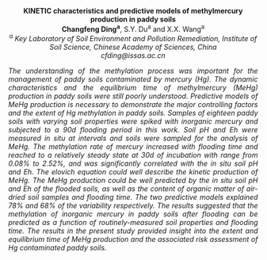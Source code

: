 <center><strong>KINETIC characteristics and predictive models of methylmercury
production in paddy soils</strong>

<center><strong>Changfeng Ding<sup>a</sup></strong>, S.Y. Du<sup>a</sup> and X.X. Wang<sup>a</sup>

<center><i><sup>a</sup> Key Laboratory of Soil Environment and Pollution Remediation,
Institute of Soil Science, Chinese Academy of Sciences, China<i>

<center><i>cfding@issas.ac.cn<i>

<p style="text-align:justify">The understanding of the methylation process was important for the
management of paddy soils contaminated by mercury (Hg). The dynamic
characteristics and the equilibrium time of methylmercury (MeHg)
production in paddy soils were still poorly understood. Predictive
models of MeHg production is necessary to demonstrate the major
controlling factors and the extent of Hg methylation in paddy soils.
Samples of eighteen paddy soils with varying soil properties were spiked
with inorganic mercury and subjected to a 90d flooding period in this
work. Soil pH and Eh were measured in situ at intervals and soils were
sampled for the analysis of MeHg. The methylation rate of mercury
increased with flooding time and reached to a relatively steady state at
30d of incubation with range from 0.08% to 2.52%, and was significantly
correlated with the in situ soil pH and Eh. The elovich equation could
well describe the kinetic production of MeHg. The MeHg production could
be well predicted by the in situ soil pH and Eh of the flooded soils, as
well as the content of organic matter of air-dried soil samples and
flooding time. The two predictive models explained 78% and 68% of the
variability respectively. The results suggested that the methylation of
inorganic mercury in paddy soils after flooding can be predicted as a
function of routinely-measured soil properties and flooding time. The
results in the present study provided insight into the extent and
equilibrium time of MeHg production and the associated risk assessment
of Hg contaminated paddy soils.
